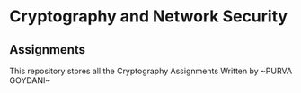 # Cryptography and Network Security
## Assignments

This repository stores all the Cryptography Assignments Written by ~PURVA GOYDANI~  
